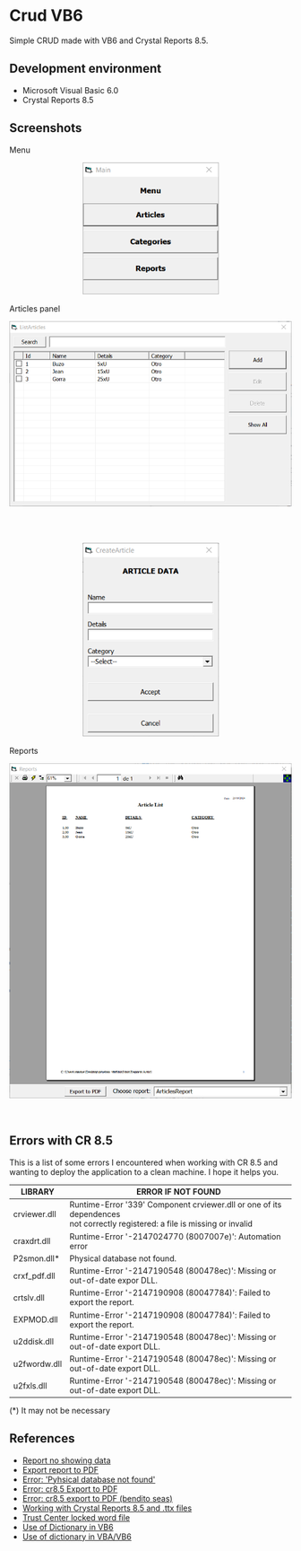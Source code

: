 # Crud VB6                                                                     

Simple CRUD made with VB6 and Crystal Reports 8.5.

## Development environment

- Microsoft Visual Basic 6.0
- Crystal Reports 8.5

## Screenshots

Menu

<p align="center">
	<img src=".resources/screenshots/2024-10-25 20_43_20-Main.png" width="243">
</p>

Articles panel

<p align="center">
	<img src=".resources/screenshots/2024-10-25 20_52_32-ListArticles.png" width="629">
</p>

<br>
<br>

<p align="center">
	<img src=".resources/screenshots/2024-10-25 20_54_18-CreateArticle.png" width="243">
</p>

Reports

<p align="center">
	<img src=".resources/screenshots/2024-10-25 20_50_16-Reports.png" width="658">
</p>

<br>
<!--
	Nota: No se porque pero para que las imagenes se vean con buena calidad tuve que
	poner el ancho real de la imagen * 0.8. Por ej. 304 * 0.8 ~= 243. Así las caputras
	se ven igual que cuando se abren desde algún visualizador de imagenes en Windows.
-->

## Errors with CR 8.5

This is a list of some errors I encountered when working with CR 8.5 and wanting 
to deploy the application to a clean machine. I hope it helps you.

| LIBRARY      | ERROR IF NOT FOUND                                                         |
|--------------|----------------------------------------------------------------------------|
| crviewer.dll | Runtime-Error '339' Component crviewer.dll or one of its dependences<br> not correctly registered: a file is missing or invalid |
| craxdrt.dll  | Runtime-Error '-2147024770 (8007007e)': Automation error                   |
| P2smon.dll*  | Physical database not found.                                               |
| crxf_pdf.dll | Runtime-Error '-2147190548 (800478ec)': Missing or out-of-date expor DLL.  |
| crtslv.dll   | Runtime-Error '-2147190908 (80047784)': Failed to export the report.       |
| EXPMOD.dll   | Runtime-Error '-2147190908 (80047784)': Failed to export the report.       |
| u2ddisk.dll  | Runtime-Error '-2147190548 (800478ec)': Missing or out-of-date export DLL. |
| u2fwordw.dll  | Runtime-Error '-2147190548 (800478ec)': Missing or out-of-date export DLL. |
| u2fxls.dll  | Runtime-Error '-2147190548 (800478ec)': Missing or out-of-date export DLL. |

(\*) It may not be necessary

## References

* [Report no showing data](https://stackoverflow.com/questions/67210371/vb6-crystal-report-8-5-not-refresh-data)
* [Export report to PDF](https://stackoverflow.com/questions/1356588/how-to-export-to-a-pdf-file-in-crystal-report)
* [Error: 'Pyhsical database not found'](https://www.tek-tips.com/threads/crystal-reports-8-0-ttx-quot-physical-database-not-found-quot.34935/)
* [Error: cr8.5 Export to PDF](https://stackoverflow.com/questions/18062033/vb-6-0-crystal-reports-export-to-pdf)
* [Error: cr8.5 export to PDF (bendito seas)](https://www.vbforums.com/showthread.php?196385-RESOLVED-gt-Error-while-exporting-a-crystal-report)
* [Working with Crystal Reports 8.5 and .ttx files](http://www.crystalreportsbook.com/forum/forum_posts.asp?TID=14087#:~:text=A%20Data%20Definition%20file%20is,one%20piece%20of%20sample%20data.)
* [Trust Center locked word file](https://learn.microsoft.com/es-es/office/troubleshoot/settings/file-blocked-in-office)
* [Use of Dictionary in VB6](https://www.codestack.net/visual-basic/data-sets/dictionary/)
* [Use of dictionary in VBA/VB6](https://vba846.wordpress.com/objeto-dictionary-para-vba/)
